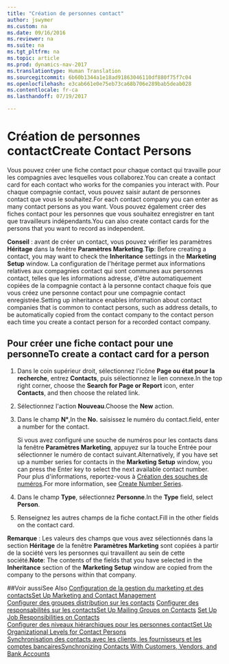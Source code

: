 ```yaml
---
title: "Création de personnes contact"
author: jswymer
ms.custom: na
ms.date: 09/16/2016
ms.reviewer: na
ms.suite: na
ms.tgt_pltfrm: na
ms.topic: article
ms.prod: dynamics-nav-2017
ms.translationtype: Human Translation
ms.sourcegitcommit: 6b60b1344a1e18ad91863046110df880f75f7c04
ms.openlocfilehash: e3cab661e0e75eb73ca68b706e289bab5deab028
ms.contentlocale: fr-ca
ms.lasthandoff: 07/19/2017

---
```

# <a name="create-contact-persons"></a><span data-ttu-id="2dddb-102">Création de personnes contact</span><span class="sxs-lookup"><span data-stu-id="2dddb-102">Create Contact Persons</span></span>
<span data-ttu-id="2dddb-103">Vous pouvez créer une fiche contact pour chaque contact qui travaille pour les compagnies avec lesquelles vous collaborez.</span><span class="sxs-lookup"><span data-stu-id="2dddb-103">You can create a contact card for each contact who works for the companies you interact with.</span></span> <span data-ttu-id="2dddb-104">Pour chaque compagnie contact, vous pouvez saisir autant de personnes contact que vous le souhaitez.</span><span class="sxs-lookup"><span data-stu-id="2dddb-104">For each contact company you can enter as many contact persons as you want.</span></span> <span data-ttu-id="2dddb-105">Vous pouvez également créer des fiches contact pour les personnes que vous souhaitez enregistrer en tant que travailleurs indépendants.</span><span class="sxs-lookup"><span data-stu-id="2dddb-105">You can also create contact cards for the persons that you want to record as independent.</span></span>

<span data-ttu-id="2dddb-106">**Conseil** : avant de créer un contact, vous pouvez vérifier les paramètres **Héritage** dans la fenêtre **Paramètres Marketing**.</span><span class="sxs-lookup"><span data-stu-id="2dddb-106">**Tip**: Before creating a contact, you may want to check the **Inheritance** settings in the **Marketing Setup** window.</span></span> <span data-ttu-id="2dddb-107">La configuration de l'héritage permet aux informations relatives aux compagnies contact qui sont communes aux personnes contact, telles que les informations adresse, d'être automatiquement copiées de la compagnie contact à la personne contact chaque fois que vous créez une personne contact pour une compagnie contact enregistrée.</span><span class="sxs-lookup"><span data-stu-id="2dddb-107">Setting up inheritance enables information about contact companies that is common to contact persons, such as address details, to be automatically copied from the contact company to the contact person each time you create a contact person for a recorded contact company.</span></span>

## <a name="to-create-a-contact-card-for-a-person"></a><span data-ttu-id="2dddb-108">Pour créer une fiche contact pour une personne</span><span class="sxs-lookup"><span data-stu-id="2dddb-108">To create a contact card for a person</span></span>
1. <span data-ttu-id="2dddb-109">Dans le coin supérieur droit, sélectionnez l'icône **Page ou état pour la recherche**, entrez **Contacts**, puis sélectionnez le lien connexe.</span><span class="sxs-lookup"><span data-stu-id="2dddb-109">In the top right corner, choose the **Search for Page or Report** icon, enter **Contacts**, and then choose the related link.</span></span>
2. <span data-ttu-id="2dddb-110">Sélectionnez l'action **Nouveau**.</span><span class="sxs-lookup"><span data-stu-id="2dddb-110">Choose the **New** action.</span></span>
3. <span data-ttu-id="2dddb-111">Dans le champ **N°**,</span><span class="sxs-lookup"><span data-stu-id="2dddb-111">In the **No.**</span></span> <span data-ttu-id="2dddb-112">saisissez le numéro du contact.</span><span class="sxs-lookup"><span data-stu-id="2dddb-112">field, enter a number for the contact.</span></span>

    <span data-ttu-id="2dddb-113">Si vous avez configuré une souche de numéros pour les contacts dans la fenêtre **Paramètres Marketing**, appuyez sur la touche Entrée pour sélectionner le numéro de contact suivant.</span><span class="sxs-lookup"><span data-stu-id="2dddb-113">Alternatively, if you have set up a number series for contacts in the **Marketing Setup** window, you can press the Enter key to select the next available contact number.</span></span> <span data-ttu-id="2dddb-114">Pour plus d'informations, reportez-vous à [Création des souches de numéros](ui-create-number-series.md).</span><span class="sxs-lookup"><span data-stu-id="2dddb-114">For more information, see [Create Number Series](ui-create-number-series.md).</span></span>
4. <span data-ttu-id="2dddb-115">Dans le champ **Type**, sélectionnez **Personne**.</span><span class="sxs-lookup"><span data-stu-id="2dddb-115">In the **Type** field, select **Person**.</span></span>
5. <span data-ttu-id="2dddb-116">Renseignez les autres champs de la fiche contact.</span><span class="sxs-lookup"><span data-stu-id="2dddb-116">Fill in the other fields on the contact card.</span></span>

<span data-ttu-id="2dddb-117">**Remarque** : Les valeurs des champs que vous avez sélectionnés dans la section **Héritage** de la fenêtre **Paramètres Marketing** sont copiées à partir de la société vers les personnes qui travaillent au sein de cette société.</span><span class="sxs-lookup"><span data-stu-id="2dddb-117">**Note**: The contents of the fields that you have selected in the **Inheritance** section of the **Marketing Setup** window are copied from the company to the persons within that company.</span></span>

##<a name="see-also"></a><span data-ttu-id="2dddb-118">Voir aussi</span><span class="sxs-lookup"><span data-stu-id="2dddb-118">See Also</span></span>
[<span data-ttu-id="2dddb-119">Configuration de la gestion du marketing et des contacts</span><span class="sxs-lookup"><span data-stu-id="2dddb-119">Set Up Marketing and Contact Management</span></span>](marketing-setup-marketing.md)  
<span data-ttu-id="2dddb-120">[Configurer des groupes distribution sur les contacts](marketing-mailing-groups.md#assign-mailing-groups-to-a-contact)
[Configurer des responsabilités sur les contacts](marketing-job-responsibilities.md)</span><span class="sxs-lookup"><span data-stu-id="2dddb-120">[Set Up Mailing Groups on Contacts](marketing-mailing-groups.md#assign-mailing-groups-to-a-contact)
[Set Up Job Responsibilities on Contacts](marketing-job-responsibilities.md)</span></span>  
[<span data-ttu-id="2dddb-121">Configurer des niveaux hiérarchiques pour les personnes contact</span><span class="sxs-lookup"><span data-stu-id="2dddb-121">Set Up Organizational Levels for Contact Persons</span></span>](marketing-organizational-levels.md)  
[<span data-ttu-id="2dddb-122">Synchronisation des contacts avec les clients, les fournisseurs et les comptes bancaires</span><span class="sxs-lookup"><span data-stu-id="2dddb-122">Synchronizing Contacts With Customers, Vendors, and Bank Accounts</span></span>](marketing-synchronize-contacts-customers-vendors-bank-accounts.md)  

